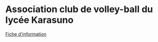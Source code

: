 <h1>Association club de volley-ball du lycée Karasuno</h1>

<a href="floyapo.github.io/Association">Fiche d'information</a>